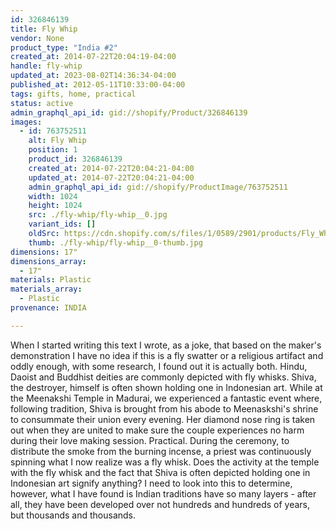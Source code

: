 ```yaml
---
id: 326846139
title: Fly Whip
vendor: None
product_type: "India #2"
created_at: 2014-07-22T20:04:19-04:00
handle: fly-whip
updated_at: 2023-08-02T14:36:34-04:00
published_at: 2012-05-11T10:33:00-04:00
tags: gifts, home, practical
status: active
admin_graphql_api_id: gid://shopify/Product/326846139
images:
  - id: 763752511
    alt: Fly Whip
    position: 1
    product_id: 326846139
    created_at: 2014-07-22T20:04:21-04:00
    updated_at: 2014-07-22T20:04:21-04:00
    admin_graphql_api_id: gid://shopify/ProductImage/763752511
    width: 1024
    height: 1024
    src: ./fly-whip/fly-whip__0.jpg
    variant_ids: []
    oldSrc: https://cdn.shopify.com/s/files/1/0589/2901/products/Fly_Whisk.jpeg?v=1406073861
    thumb: ./fly-whip/fly-whip__0-thumb.jpg
dimensions: 17"
dimensions_array:
  - 17"
materials: Plastic
materials_array:
  - Plastic
provenance: INDIA

---
```


When I started writing this text I wrote, as a joke, that based on the maker's demonstration I have no idea if this is a fly swatter or a religious artifact and oddly enough, with some research, I found out it is actually both. Hindu, Daoist and Buddhist deities are commonly depicted with fly whisks. Shiva, the destroyer, himself is often shown holding one in Indonesian art. While at the Meenakshi Temple in Madurai, we experienced a fantastic event where, following tradition, Shiva is brought from his abode to Meenaskshi's shrine to consummate their union every evening. Her diamond nose ring is taken out when they are united to make sure the couple experiences no harm during their love making session. Practical. During the ceremony, to distribute the smoke from the burning incense, a priest was continuously spinning what I now realize was a fly whisk. Does the activity at the temple with the fly whisk and the fact that Shiva is often depicted holding one in Indonesian art signify anything? I need to look into this to determine, however, what I have found is Indian traditions have so many layers - after all, they have been developed over not hundreds and hundreds of years, but thousands and thousands.
